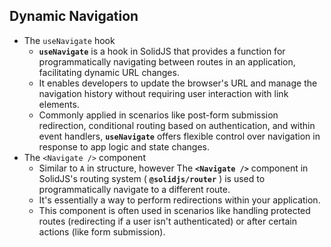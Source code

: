 ## Dynamic Navigation


* The `useNavigate` hook
  * **`useNavigate`** is a hook in SolidJS that provides a function for programmatically navigating between routes in an application, facilitating dynamic URL changes.
  * It enables developers to update the browser's URL and manage the navigation history without requiring user interaction with link elements.
  * Commonly applied in scenarios like post-form submission redirection, conditional routing based on authentication, and within event handlers, **`useNavigate`** offers flexible control over navigation in response to app logic and state changes.
* The `<Navigate />` component
  * Similar to `A` in structure, however The **`<Navigate />`** component in SolidJS's routing system ( **`@solidjs/router`** ) is used to programmatically navigate to a different route.
  * It's essentially a way to perform redirections within your application.
  * This component is often used in scenarios like handling protected routes (redirecting if a user isn't authenticated) or after certain actions (like form submission).
